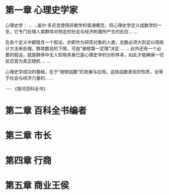 # 第一章 心理史学家

心理史学： ... ...盖尔·多尼克使用非数学的普通概念，将心理史学定义成数学的一支，它专门处理人类群体对特定的社会与经济刺激所产生的反应... ...

在各个定义中都隐含一个假设，亦即作为研究对象的人类，总数必须大到足以用统计方法来处理。群体数目的下限，可由“谢顿第一定理”决定 ... ... 此外还有一个必要的假设，就是群体中无人知晓本身已是心理史学的分析样本，如此才能确保一切反应皆为真正随机 ... ...

心理史学成功的基础，在于“谢顿函数”的发展与应用。这些函数表现的性质，全等于社会与经济力量的... ...

--- 《银河百科全书》



# 第二章 百科全书编者

# 第三章 市长

# 第四章 行商

# 第五章 商业王侯

